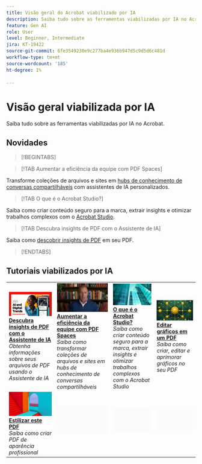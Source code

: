 ```yaml
---
title: Visão geral do Acrobat viabilizado por IA
description: Saiba tudo sobre as ferramentas viabilizadas por IA no Acrobat
feature: Gen AI
role: User
level: Beginner, Intermediate
jira: KT-19422
source-git-commit: 6fe3549230e9c277ba4e936b947d5c9d5d6c481d
workflow-type: tm+mt
source-wordcount: '185'
ht-degree: 1%

---
```


# Visão geral viabilizada por IA

Saiba tudo sobre as ferramentas viabilizadas por IA no Acrobat.

## Novidades

>[!BEGINTABS]

>[!TAB Aumentar a eficiência da equipe com PDF Spaces]

Transforme coleções de arquivos e sites em [hubs de conhecimento de conversas compartilháveis](../getting-started/pdf-spaces-legal.md) com assistentes de IA personalizados.

>[!TAB O que é o Acrobat Studio?]

Saiba como criar conteúdo seguro para a marca, extrair insights e otimizar trabalhos complexos com o [Acrobat Studio](../getting-started/acrobat-studio.md).

>[!TAB Descubra insights de PDF com o Assistente de IA]

Saiba como [descobrir insights de PDF](../getting-started/ai-assistant.md) em seu PDF.

>[!ENDTABS]

## Tutoriais viabilizados por IA

<table style="table-layout:fixed">
<tr>
  <td>
    <a href="../getting-started/ai-assistant.md">
      <img alt="Descubra insights de PDF com o AI Assistant" src="../assets/ai-assistant.png" />
    </a>
    <div>
    <a href="../getting-started/ai-assistant.md"><strong>Descubra insights de PDF com o Assistente de IA</strong></a>
    </div>
    <em>Obtenha informações sobre seus arquivos de PDF usando o Assistente de IA</em>
    <br>
  </td>
  <td>
    <a href="../getting-started/pdf-spaces-legal.md">
      <img alt="Aumente a eficiência da equipe com o PDF Spaces" src="../assets/pdf-spaces.png" />
    </a>
    <div>
    <a href="../getting-started/pdf-spaces-legal.md"><strong>Aumentar a eficiência da equipe com PDF Spaces</strong></a>
    </div>
    <em>Saiba como transformar coleções de arquivos e sites em hubs de conhecimento de conversas compartilháveis</em>
    <br>
  </td>
  <td>
    <a href="../getting-started/acrobat-studio.md">
      <img alt="O que é o Acrobat Studio?" src="../assets/acrobat-studio.png" />
    </a>
    <div>
    <a href="../getting-started/acrobat-studio.md"><strong>O que é o Acrobat Studio?</strong></a>
    </div>
    <em>Saiba como criar conteúdo seguro para a marca, extrair insights e otimizar trabalhos complexos com o Acrobat Studio</em>
    <br>
  </td>
  <td>
    <a href="../getting-started/edit-graphics.md">
      <img alt="Editar gráficos em um PDF" src="../assets/edit-graphics.png" />
    </a>
    <div>
    <a href="../getting-started/edit-graphics.md"><strong>Editar gráficos em um PDF</strong></a>
    </div>
    <em>Saiba como criar, editar e aprimorar gráficos no seu PDF</em>
    <br>
  </td>
</tr>
<tr>
  <td>
  <a href="../getting-started/stylize-this-pdf.md">
      <img alt="Estilizar esta PDF" src="../assets/ai-powered.png" />
    </a>
    <div>
    <a href="../getting-started/stylize-this-pdf.md"><strong>Estilizar este PDF</strong></a>
    </div>
    <em>Saiba como criar PDF de aparência profissional</em>
    <br>
  </td>
  <td>
        <img alt="Espaçador" src="../assets/Grayspacer.png" />
        <div>
        <br>
  </td>
  <td>
        <img alt="Espaçador" src="../assets/Grayspacer.png" />
        <div>
        <br>
  </td>
  <td>
        <img alt="Espaçador" src="../assets/Grayspacer.png" />
        <div>
        <br>
  </td>
</tr>
</table>
